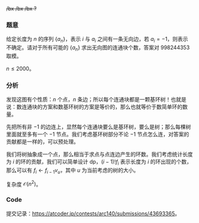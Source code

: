 ~~/bx /bx /bx ?~~

### 题意

给定长度为 $n$ 的序列 $\{a_n\}$，表示 $i$ 与 $a_i$ 之间有一条无向边，若 $a_i=-1$，则表示不确定。请对于所有可能的 $\{a_n\}$ 求出无向图的连通块个数，答案对 $998244353$ 取模。

$n \le 2000$。

### 分析

发现这图有个性质：$n$ 个点，$n$ 条边；所以每个连通块都是一颗基环树！也就是说：数连通块的方案和数基环树的方案是等价的，那么也就等价于数简单环的数量。

先把所有非 $-1$ 的边连上，显然每个连通块要么是基环树，要么是树；那么每棵树里面就至多有一个 $-1$ 节点。我们考虑基环树部分不论 $-1$ 节点怎么连，对答案的贡献都是一样的，可以预处理。

我们将树抽象成一个点，那么相当于求点与点连边产生的环数。我们考虑统计长度为 $i$ 的环的贡献，我们可以简单设计 dp，$(i-1)!f_i$ 表示长度为 $i$ 的环出现的个数，那么可以有 $f_i \gets f_{i-1}v_u$，其中 $u$ 为当前考虑的树的大小。

复杂度 $\mathcal O(n^2)$。

### Code

提交记录：<https://atcoder.jp/contests/arc140/submissions/43693365>。